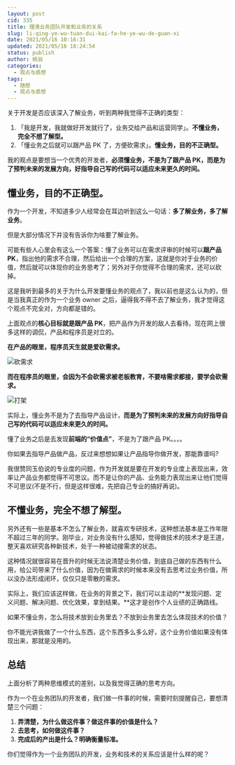 ```yaml
---
layout: post
cid: 335
title: 理清业务团队开发和业务的关系
slug: li-qing-ye-wu-tuan-dui-kai-fa-he-ye-wu-de-guan-xi
date: 2021/05/16 10:16:31
updated: 2021/05/16 18:24:54
status: publish
author: 桃翁
categories: 
  - 观点与感想
tags: 
  - 随想
  - 观点与感想
---
```



关于开发是否应该深入了解业务，听到两种我觉得不正确的类型：

1. 「我是开发，我就做好开发就行了，业务交给产品和运营同学」。**不懂业务，完全不想了解型。**
2. 「懂业务之后就可以跟产品 PK 了，方便砍需求」。**懂业务，目的不正确型。**

我的观点是要想当一个优秀的开发者，**必须懂业务，不是为了跟产品 PK，而是为了预判未来的发展方向，好指导自己写的代码可以适应未来更久的时间。**

## **懂业务，目的不正确型。**

作为一个开发，不知道多少人经常会在耳边听到这么一句话：**多了解业务，多了解业务**。

但是大部分情况下并没有告诉你为啥要了解业务。

可能有些人心里会有这么一个答案：懂了业务可以在需求评审的时候可以**跟产品 PK**，指出他的需求不合理，然后给出一个合理的方案，这就是你对于业务的价值，然后就可以体现你的业务思考了；另外对于你觉得不合理的需求，还可以砍掉。

这是我听到最多的关于为什么开发要懂业务的观点了，我以前也是这么认为的，但是当我真正的作为一个业务 owner 之后，逼得我不得不去了解业务，我才觉得这个观点不完全对，方向都是错的。

上面观点的**核心目标就是跟产品 PK**，把产品作为开发的敌人去看待。现在网上很多这样的调侃，产品和程序员是对立的。

**在产品的眼里，程序员天生就是爱砍需求。**

![砍需求](http://imgs.taoweng.site/2021-05-16-101200.jpg)

**而在程序员的眼里，会因为不会砍需求被老板教育，不要啥需求都接，要学会砍需求。**

![打架](http://imgs.taoweng.site/2021-05-16-101218.jpg)

实际上，懂业务不是为了去指导产品设计，**而是为了预判未来的发展方向好指导自己写的代码可以适应未来更久的时间。**

懂了业务之后是去发现**前端的“价值点”**，不是为了跟产品 PK。。。。

你如果去指导产品做产品，反过来想想如果让产品指导你做开发，那能靠谱吗?

我很赞同玉伯说的专业度的问题，作为开发就是要在开发的专业度上表现出来，效率让产品业务都觉得不可思议。而不是让你的产品、业务能力表现出来让他们觉得不可思议(不是不行，但是这样很难，先把自己专业的搞好再说)。

## **不懂业务，完全不想了解型。**

另外还有一些是基本不怎么了解业务，就喜欢专研技术，这种想法基本是工作年限不超过三年的同学。刚毕业，对业务没有什么感知，觉得做技术的技术才是王道，整天喜欢研究各种新技术，处于一种被动接需求的状态。

这种情况就很容易在晋升的时候无法说清楚业务价值，到底自己做的东西有什么用，给公司带来了什么价值，因为在做需求的时候本来没有去思考过业务价值，所以没办法形成闭环，仅仅只是零散的需求。

实际上，我们应该这样做，在业务的背景之下，我们可以主动的**发现问题、定义问题、解决问题、优化效果，拿到结果。**这才是创作个人业绩的正确路线。

如果不懂业务，怎么将技术放到业务里去？不放到业务里去怎么体现技术的价值？

你不能光讲我做了一个什么东西，这个东西多么多么好，这个业务价值如果没有体现出来，那就是没用的。

## 总结

上面分析了两种思维模式的差别，以及我觉得正确的思考方向。

作为一个在业务团队的开发者，我们做一件事的时候，需要时刻提醒自己，要想清楚三个问题：

1. **弄清楚，为什么做这件事？做这件事的价值是什么？**
2. **去思考，如何做这件事？**
3. **完成后的产出是什么？明确衡量标准。**

你们觉得作为一个业务团队的开发，业务和技术的关系应该是什么样的呢？